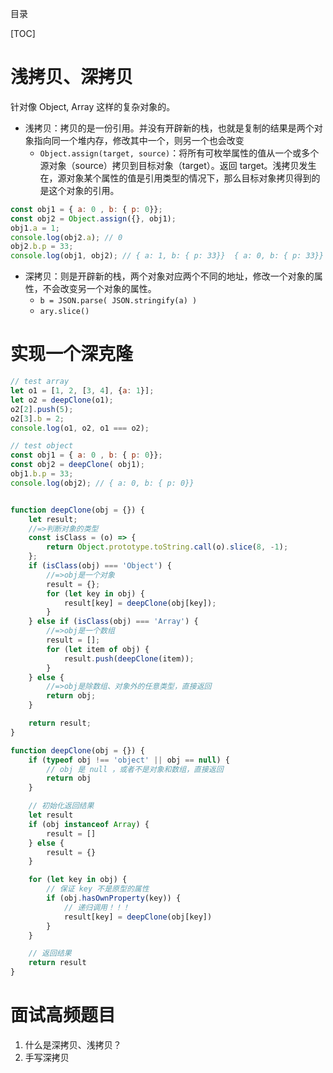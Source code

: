 目录

[TOC]

# 浅拷贝、深拷贝
针对像 Object, Array 这样的复杂对象的。


- 浅拷贝：拷贝的是一份引用。并没有开辟新的栈，也就是复制的结果是两个对象指向同一个堆内存，修改其中一个，则另一个也会改变
	+ `Object.assign(target, source)`：将所有可枚举属性的值从一个或多个源对象（source）拷贝到目标对象（target）。返回 target。浅拷贝发生在，源对象某个属性的值是引用类型的情况下，那么目标对象拷贝得到的是这个对象的引用。
```js
const obj1 = { a: 0 , b: { p: 0}}; 
const obj2 = Object.assign({}, obj1); 
obj1.a = 1; 
console.log(obj2.a); // 0
obj2.b.p = 33;
console.log(obj1, obj2); // { a: 1, b: { p: 33}}  { a: 0, b: { p: 33}}
```

- 深拷贝：则是开辟新的栈，两个对象对应两个不同的地址，修改一个对象的属性，不会改变另一个对象的属性。
	+ `b = JSON.parse( JSON.stringify(a) )`
	+ `ary.slice()`


	
# 实现一个深克隆
```js
// test array
let o1 = [1, 2, [3, 4], {a: 1}];
let o2 = deepClone(o1);
o2[2].push(5);
o2[3].b = 2;
console.log(o1, o2, o1 === o2);

// test object
const obj1 = { a: 0 , b: { p: 0}}; 
const obj2 = deepClone( obj1); 
obj1.b.p = 33;
console.log(obj2); // { a: 0, b: { p: 0}}


function deepClone(obj = {}) {
    let result;
    //=>判断对象的类型
    const isClass = (o) => {
        return Object.prototype.toString.call(o).slice(8, -1);
    };
    if (isClass(obj) === 'Object') {
        //=>obj是一个对象
        result = {};
        for (let key in obj) {
            result[key] = deepClone(obj[key]);
        }
    } else if (isClass(obj) === 'Array') {
        //=>obj是一个数组
        result = [];
        for (let item of obj) {
            result.push(deepClone(item));
        }
    } else {
        //=>obj是除数组、对象外的任意类型，直接返回
        return obj;
    }

    return result;
}
```


```js
function deepClone(obj = {}) {
    if (typeof obj !== 'object' || obj == null) {
        // obj 是 null ，或者不是对象和数组，直接返回
        return obj
    }

    // 初始化返回结果
    let result
    if (obj instanceof Array) {
        result = []
    } else {
        result = {}
    }

    for (let key in obj) {
        // 保证 key 不是原型的属性
        if (obj.hasOwnProperty(key)) {
            // 递归调用！！！
            result[key] = deepClone(obj[key])
        }
    }

    // 返回结果
    return result
}
```




# 面试高频题目
1. 什么是深拷贝、浅拷贝？
2. 手写深拷贝